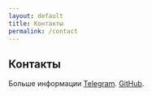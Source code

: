 ```yaml
---
layout: default
title: Контакты
permalink: /contact
---
```


## Контакты

Больше информации [Telegram](http://t.me/alexei_kazachina).
[GitHub](https://github.com/alexei0kazachina).

<form>
  <!-- Form stuff -->
</form>